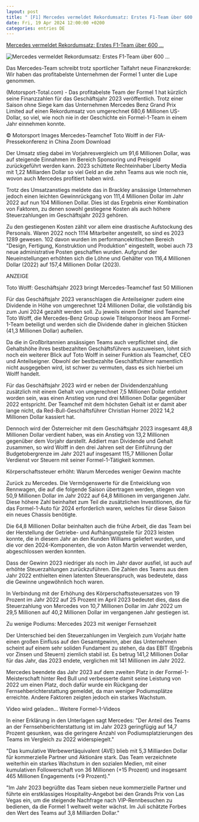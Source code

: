 ```yaml
---
layout: post
title: " [F1] Mercedes vermeldet Rekordumsatz: Erstes F1-Team über 600 ..."
date: Fri, 19 Apr 2024 12:00:00 +0200
categories: entries DE
---
```

[Mercedes vermeldet Rekordumsatz: Erstes F1-Team über 600 ...](https://www.formel1.de/news/business/2024-04-19/mercedes-vermeldet-rekordumsatz-erstes-f1-team-ueber-600-millionen-dollar)

![Mercedes vermeldet Rekordumsatz: Erstes F1-Team über 600 ...](https://www.formel1.de/public/news/sm/294944_f1de.jpg?ts=1713513184)

Das Mercedes-Team schreibt trotz sportlicher Talfahrt neue Finanzrekorde: Wir haben das profitabelste Unternehmen der Formel 1 unter die Lupe genommen.

(Motorsport-Total.com) - Das profitabelste Team der Formel 1 hat kürzlich seine Finanzzahlen für das Geschäftsjahr 2023 veröffentlich. Trotz einer Saison ohne Siege kam das Unternehmen Mercedes Benz Grand Prix Limited auf einen Rekordumsatz von umgerechnet 680,6 Millionen US-Dollar, so viel, wie noch nie in der Geschichte ein Formel-1-Team in einem Jahr einnehmen konnte.

© Motorsport Images Mercedes-Teamchef Toto Wolff in der FIA-Pressekonferenz in China Zoom Download

Der Umsatz stieg dabei im Vorjahresvergleich um 91,6 Millionen Dollar, was auf steigende Einnahmen im Bereich Sponsoring und Preisgeld zurückgeführt werden kann. 2023 schüttete Rechteinhaber Liberty Media mit 1,22 Milliarden Dollar so viel Geld an die zehn Teams aus wie noch nie, wovon auch Mercedes profitiert haben wird.

Trotz des Umsatzanstiegs meldete das in Brackley ansässige Unternehmen jedoch einen leichten Gewinnrückgang von 111,4 Millionen Dollar im Jahr 2022 auf nun 104 Millionen Dollar. Dies ist das Ergebnis einer Kombination von Faktoren, zu denen sowohl gestiegene Kosten als auch höhere Steuerzahlungen im Geschäftsjahr 2023 gehören.

Zu den gestiegenen Kosten zählt vor allem eine drastische Aufstockung des Personals. Waren 2022 noch 1114 Mitarbeiter angestellt, so sind es 2023 1289 gewesen. 102 davon wurden im performancekritischen Bereich "Design, Fertigung, Konstruktion und Produktion" eingestellt, wobei auch 73 neue administrative Posten geschaffen wurden. Aufgrund der Neueinstellungen erhöhten sich die Löhne und Gehälter von 116,4 Millionen Dollar (2022) auf 157,4 Millionen Dollar (2023).

ANZEIGE

Toto Wolff: Geschäftsjahr 2023 bringt Mercedes-Teamchef fast 50 Millionen

Für das Geschäftsjahr 2023 veranschlagen die Anteilseigner zudem eine Dividende in Höhe von umgerechnet 124 Millionen Dollar, die vollständig bis zum Juni 2024 gezahlt werden soll. Zu jeweils einem Drittel sind Teamchef Toto Wolff, die Mercedes-Benz Group sowie Titelsponsor Ineos am Formel-1-Team beteiligt und werden sich die Dividende daher in gleichen Stücken (41,3 Millionen Dollar) aufteilen.

Da die in Großbritannien ansässigen Teams auch verpflichtet sind, die Gehaltshöhe ihres bestbezahlten Geschäftsführers auszuweisen, lohnt sich noch ein weiterer Blick auf Toto Wolff in seiner Funktion als Teamchef, CEO und Anteilseigner. Obwohl der bestbezahlte Geschäftsführer namentlich nicht ausgegeben wird, ist schwer zu vermuten, dass es sich hierbei um Wolff handelt.

Für das Geschäftsjahr 2023 wird er neben der Dividendenzahlung zusätzlich mit einem Gehalt von umgerechnet 7,5 Millionen Dollar entlohnt worden sein, was einen Anstieg von rund drei Millionen Dollar gegenüber 2022 entspricht. Der Teamchef mit dem höchsten Gehalt ist er damit aber lange nicht, da Red-Bull-Geschäftsführer Christian Horner 2022 14,2 Millionen Dollar kassiert hat.

Dennoch wird der Österreicher mit dem Geschäftsjahr 2023 insgesamt 48,8 Millionen Dollar verdient haben, was ein Anstieg von 13,2 Millionen gegenüber dem Vorjahr darstellt. Addiert man Dividende und Gehalt zusammen, so wird Wolff in den drei Jahren seit der Einführung der Budgetobergrenze im Jahr 2021 auf insgesamt 115,7 Millionen Dollar Verdienst vor Steuern mit seiner Formel-1-Tätigkeit kommen.

Körperschaftssteuer erhöht: Warum Mercedes weniger Gewinn machte

Zurück zu Mercedes. Die Vermögenswerte für die Entwicklung von Rennwagen, die auf die folgende Saison übertragen werden, stiegen von 50,9 Millionen Dollar im Jahr 2022 auf 64,8 Millionen im vergangenen Jahr. Diese höhere Zahl beinhaltet zum Teil die zusätzlichen Investitionen, die für das Formel-1-Auto für 2024 erforderlich waren, welches für diese Saison ein neues Chassis benötigte.

Die 64,8 Millionen Dollar beinhalten auch die frühe Arbeit, die das Team bei der Herstellung der Getriebe- und Aufhängungsteile für 2023 leisten konnte, die in diesem Jahr an den Kunden Williams geliefert wurden, und die vor den 2024-Komponenten, die von Aston Martin verwendet werden, abgeschlossen werden konnten.

Dass der Gewinn 2023 niedriger als noch im Jahr davor ausfiel, ist auch auf erhöhte Steuerzahlungen zurückzuführen. Die Zahlen des Teams aus dem Jahr 2022 enthielten einen latenten Steueranspruch, was bedeutete, dass die Gewinne ungewöhnlich hoch waren.

In Verbindung mit der Erhöhung des Körperschaftssteuersatzes von 19 Prozent im Jahr 2022 auf 25 Prozent im April 2023 bedeutet dies, dass die Steuerzahlung von Mercedes von 10,7 Millionen Dollar im Jahr 2022 um 29,5 Millionen auf 40,2 Millionen Dollar im vergangenen Jahr gestiegen ist.

Zu wenige Podiums: Mercedes 2023 mit weniger Fernsehzeit

Der Unterschied bei den Steuerzahlungen im Vergleich zum Vorjahr hatte einen großen Einfluss auf den Gesamtgewinn, aber das Unternehmen scheint auf einem sehr soliden Fundament zu stehen, da das EBIT (Ergebnis vor Zinsen und Steuern) ziemlich stabil ist. Es betrug 141,2 Millionen Dollar für das Jahr, das 2023 endete, verglichen mit 141 Millionen im Jahr 2022.

Mercedes beendete das Jahr 2023 auf dem zweiten Platz in der Formel-1-Meisterschaft hinter Red Bull und verbesserte damit seine Leistung von 2022 um einen Platz, doch dafür wurde ein Rückgang der Fernsehberichterstattung gemeldet, da man weniger Podiumsplätze erreichte. Andere Faktoren zeigten jedoch ein starkes Wachstum.

Video wird geladen… Weitere Formel-1-Videos

In einer Erklärung in den Unterlagen sagt Mercedes: "Der Anteil des Teams an der Fernsehberichterstattung ist im Jahr 2023 geringfügig auf 14,7 Prozent gesunken, was die geringere Anzahl von Podiumsplatzierungen des Teams im Vergleich zu 2022 widerspiegelt."

"Das kumulative Werbewertäquivalent (AVE) blieb mit 5,3 Milliarden Dollar für kommerzielle Partner und Aktionäre stark. Das Team verzeichnete weiterhin ein starkes Wachstum in den sozialen Medien, mit einer kumulativen Followerschaft von 36 Millionen (+15 Prozent) und insgesamt 465 Millionen Engagements (+9 Prozent)."

"Im Jahr 2023 begrüßte das Team sieben neue kommerzielle Partner und führte ein erstklassiges Hospitality-Angebot bei den Grands Prix von Las Vegas ein, um die steigende Nachfrage nach VIP-Rennbesuchen zu bedienen, da die Formel 1 weltweit weiter wächst. Im Juli schätzte Forbes den Wert des Teams auf 3,8 Milliarden Dollar."

